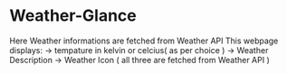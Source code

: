 # Weather-Glance
Here Weather informations are fetched from Weather API
This webpage displays:
-> tempature in kelvin or celcius( as per choice )
-> Weather Description
-> Weather Icon ( all three are fetched from Weather API )
